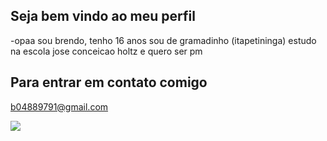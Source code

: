 ## Seja bem vindo ao meu perfil ##
-opaa sou brendo, tenho 16 anos sou de gramadinho (itapetininga) estudo na escola jose conceicao holtz e quero ser pm
## Para entrar em contato comigo ##
b04889791@gmail.com

![](https://media1.tenor.com/m/FrJKqPw2irUAAAAd/art-the-clown-terrifier.gif)

